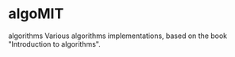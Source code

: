 # algoMIT
algorithms
Various algorithms implementations, based on the book "Introduction to algorithms".
